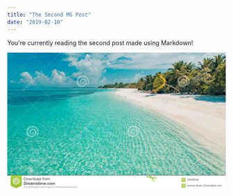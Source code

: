 ```yaml
---
title: "The Second MG Post"
date: "2019-02-10"
---
```


You're currently reading the second post made using Markdown!

![Tranquil Beach](tranquil-beach.jpg)

